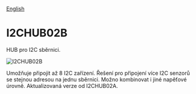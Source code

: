 
[English](./README.md)
<!--- module --->
# I2CHUB02B
<!--- Emodule --->

<!--- subtitle --->HUB pro I2C sběrnici.<!--- Esubtitle --->

![I2CHUB02B](/doc/img/I2CHUB02B_top_big.jpg)

<!--- description --->Umožňuje připojit až 8 I2C zařízení. Řešení pro připojení více I2C senzorů se stejnou adresou na jednu sběrnici. Možno kombinovat i jiné napěťové úrovně. Aktualizovaná verze od I2CHUB02A.                                             <!--- Edescription --->
            